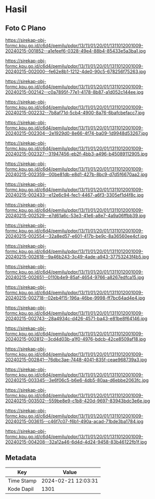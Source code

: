 # Hasil

## Foto C Plano

https://sirekap-obj-formc.kpu.go.id/c6d4/pemilu/pdpr/13/11/01/20/01/1311012001009-20240215-001852--a1efeef6-0328-49e4-88b4-85433e5a3ba1.jpg

https://sirekap-obj-formc.kpu.go.id/c6d4/pemilu/pdpr/13/11/01/20/01/1311012001009-20240215-002000--fe62e8b1-1212-4de0-90c5-678256f75263.jpg

https://sirekap-obj-formc.kpu.go.id/c6d4/pemilu/pdpr/13/11/01/20/01/1311012001009-20240215-002142--c0a7895f-77e1-4178-8b87-a1d052c144ee.jpg

https://sirekap-obj-formc.kpu.go.id/c6d4/pemilu/pdpr/13/11/01/20/01/1311012001009-20240215-002232--7b8af71d-5cb4-4900-8a76-6bafcbefacc7.jpg

https://sirekap-obj-formc.kpu.go.id/c6d4/pemilu/pdpr/13/11/01/20/01/1311012001009-20240215-002304--2e1929d0-8e66-4f74-ba09-1d9948d53267.jpg

https://sirekap-obj-formc.kpu.go.id/c6d4/pemilu/pdpr/13/11/01/20/01/1311012001009-20240215-002327--31947456-eb2f-4bb3-a496-b45089112905.jpg

https://sirekap-obj-formc.kpu.go.id/c6d4/pemilu/pdpr/13/11/01/20/01/1311012001009-20240215-002359--00be81db-e8d1-427b-8bc9-d7d5f6670aa2.jpg

https://sirekap-obj-formc.kpu.go.id/c6d4/pemilu/pdpr/13/11/01/20/01/1311012001009-20240215-002433--e12e6c94-fec1-4467-a6f3-3305ef1d4f8c.jpg

https://sirekap-obj-formc.kpu.go.id/c6d4/pemilu/pdpr/13/11/01/20/01/1311012001009-20240215-002529--e7d61a6c-53e3-41e6-a8e7-4a9a06ffbb39.jpg

https://sirekap-obj-formc.kpu.go.id/c6d4/pemilu/pdpr/13/11/01/20/01/1311012001009-20240215-002554--32a8ed57-e601-417b-be9c-8a36560ee4cf.jpg

https://sirekap-obj-formc.kpu.go.id/c6d4/pemilu/pdpr/13/11/01/20/01/1311012001009-20240215-002618--9a46b243-3c49-4ade-a943-37753243f4b5.jpg

https://sirekap-obj-formc.kpu.go.id/c6d4/pemilu/pdpr/13/11/01/20/01/1311012001009-20240215-002651--0110b4e9-85af-4654-9766-a8267edfca15.jpg

https://sirekap-obj-formc.kpu.go.id/c6d4/pemilu/pdpr/13/11/01/20/01/1311012001009-20240215-002718--02eb4f15-196a-46be-9998-ff7bc64ad4e4.jpg

https://sirekap-obj-formc.kpu.go.id/c6d4/pemilu/pdpr/13/11/01/20/01/1311012001009-20240215-002743--28a4934c-d426-4571-ba43-e81be8f64146.jpg

https://sirekap-obj-formc.kpu.go.id/c6d4/pemilu/pdpr/13/11/01/20/01/1311012001009-20240215-002812--3cd4d03b-a1f0-4976-bdcb-42ce8509af18.jpg

https://sirekap-obj-formc.kpu.go.id/c6d4/pemilu/pdpr/13/11/01/20/01/1311012001009-20240215-002841--76dbc3ae-7448-4041-835f-ceae968739a3.jpg

https://sirekap-obj-formc.kpu.go.id/c6d4/pemilu/pdpr/13/11/01/20/01/1311012001009-20240215-003345--3e6f06c5-b6e6-4db5-80aa-d6ebbe2063fc.jpg

https://sirekap-obj-formc.kpu.go.id/c6d4/pemilu/pdpr/13/11/01/20/01/1311012001009-20240215-003502--559be8e9-c1b8-420d-9697-83943bdc3e6e.jpg

https://sirekap-obj-formc.kpu.go.id/c6d4/pemilu/pdpr/13/11/01/20/01/1311012001009-20240215-003615--c46f7c07-f6b1-490a-acad-71bde3ba1784.jpg

https://sirekap-obj-formc.kpu.go.id/c6d4/pemilu/pdpr/13/11/01/20/01/1311012001009-20240215-004208--32a12a46-6d4d-4d24-9458-83b46122fb1f.jpg


## Metadata

| Key        | Value               |
| ---------- | ------------------- |
| Time Stamp | 2024-02-21 12:03:31 |
| Kode Dapil | 1301                |



